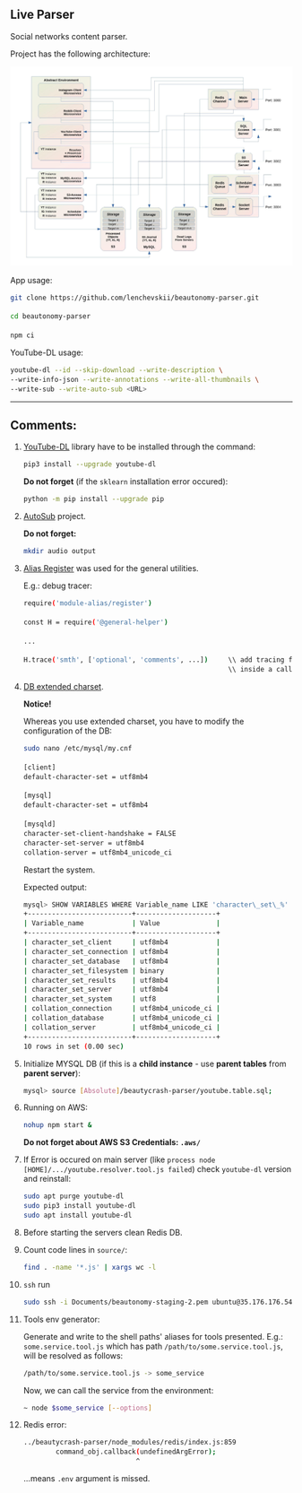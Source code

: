## Live Parser

Social networks content parser.

Project has the following architecture:

![](/docs/beautonomy.parser.scheme.jpg)

App usage:

```bash
git clone https://github.com/lenchevskii/beautonomy-parser.git

cd beautonomy-parser

npm ci
```

YouTube-DL usage:

```bash
youtube-dl --id --skip-download --write-description \ 
--write-info-json --write-annotations --write-all-thumbnails \
--write-sub --write-auto-sub <URL>
```

---

## Comments:

1) [YouTube-DL](https://github.com/ytdl-org/youtube-dl) library have to be installed through the command:

    ```bash
    pip3 install --upgrade youtube-dl
    ```

    **Do not forget** (if the `sklearn` installation error occured):

    ```bash
    python -m pip install --upgrade pip
    ```

2) [AutoSub](https://github.com/abhirooptalasila/AutoSub) project.

    **Do not forget:**

    ```bash
    mkdir audio output
    ```

3) [Alias Register](https://www.npmjs.com/package/module-alias) was used for the general utilities.

    E.g.: debug tracer:

    ```bash
    require('module-alias/register')

    const H = require('@general-helper')
    
    ...
    
    H.trace('smth', ['optional', 'comments', ...])     \\ add tracing function whenever you want to show the result 
                                                       \\ inside a call 
    ```

4) [DB extended charset](https://mathiasbynens.be/notes/mysql-utf8mb4).

    **Notice!**

    Whereas you use extended charset, you have to modify the configuration of the DB:
    
    ```bash
    sudo nano /etc/mysql/my.cnf

    [client]
    default-character-set = utf8mb4

    [mysql]
    default-character-set = utf8mb4
    
    [mysqld]
    character-set-client-handshake = FALSE
    character-set-server = utf8mb4
    collation-server = utf8mb4_unicode_ci
    ```

    Restart the system.

    Expected output:
    
    ```bash
    mysql> SHOW VARIABLES WHERE Variable_name LIKE 'character\_set\_%' OR Variable_name LIKE 'collation%';
    +--------------------------+--------------------+
    | Variable_name            | Value              |
    +--------------------------+--------------------+
    | character_set_client     | utf8mb4            |
    | character_set_connection | utf8mb4            |
    | character_set_database   | utf8mb4            |
    | character_set_filesystem | binary             |
    | character_set_results    | utf8mb4            |
    | character_set_server     | utf8mb4            |
    | character_set_system     | utf8               |
    | collation_connection     | utf8mb4_unicode_ci |
    | collation_database       | utf8mb4_unicode_ci |
    | collation_server         | utf8mb4_unicode_ci |
    +--------------------------+--------------------+
    10 rows in set (0.00 sec)
    ```

5) Initialize MYSQL DB (if this is a **child instance** - use **parent tables** from **parent server**):

    ```bash
    mysql> source [Absolute]/beautycrash-parser/youtube.table.sql;
    ```

6) Running on AWS:

    ```bash
    nohup npm start &
    ```

    **Do not forget about AWS S3 Credentials: `.aws/`**

7) If Error is occured on main server (like ```process node [HOME]/.../youtube.resolver.tool.js failed```) check ```youtube-dl``` version and reinstall:

    ```bash
    sudo apt purge youtube-dl
    sudo pip3 install youtube-dl
    sudo apt install youtube-dl
    ```

8) Before starting the servers clean Redis DB.

9) Count code lines in `source/`:

    ```bash
    find . -name '*.js' | xargs wc -l
    ```

10) `ssh` run
    
    ```bash
    sudo ssh -i Documents/beautonomy-staging-2.pem ubuntu@35.176.176.54
    ```

11) Tools env generator:

    Generate and write to the shell paths' aliases for tools presented.
    E.g.: `some.service.tool.js` which has path `/path/to/some.service.tool.js`, will be resolved as follows:

    ```bash
    /path/to/some.service.tool.js -> some_service
    ```

    Now, we can call the service from the environment:

    ```bash
    ~ node $some_service [--options]
    ```
    
12) Redis error:

    ```bash
    ../beautycrash-parser/node_modules/redis/index.js:859
            command_obj.callback(undefinedArgError);
                                ^
    ```

    ...means `.env` argument is missed.
